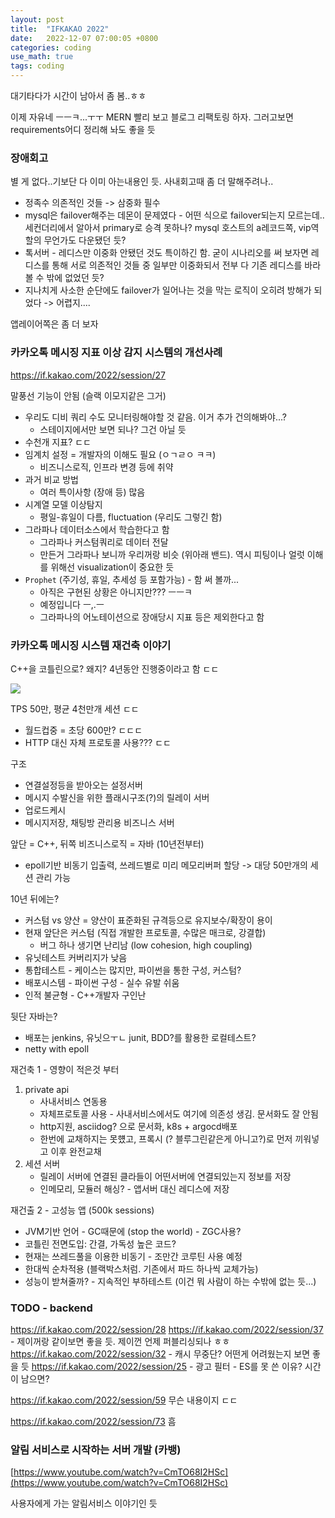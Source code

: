 ```yaml
---
layout: post
title:  "IFKAKAO 2022"
date:   2022-12-07 07:00:05 +0800
categories: coding
use_math: true
tags: coding 
---
```


대기타다가 시간이 남아서 좀 봄..ㅎㅎ

이제 자유네 ㅡㅡㅋ...ㅜㅜ MERN 빨리 보고 블로그 리팩토링 하자. 그러고보면 requirements어디 정리해 놔도 좋을 듯

### 장애회고
별 게 없다..기보단 다 이미 아는내용인 듯. 사내회고때 좀 더 말해주려나..
- 정족수 의존적인 것들 -> 삼중화 필수
- mysql은 failover해주는 데몬이 문제였다 - 어떤 식으로 failover되는지 모르는데..세컨더리에서 알아서 primary로 승격 못하나? mysql 호스트의 a레코드쪽, vip역할의 무언가도 다운됐던 듯?
- 톡서버 - 레디스만 이중화 안됐던 것도 특이하긴 함. 굳이 시나리오를 써 보자면 레디스를 통해 서로 의존적인 것들 중 일부만 이중화되서 전부 다 기존 레디스를 바라볼 수 밖에 없었던 듯?
- 지나치게 사소한 순단에도 failover가 일어나는 것을 막는 로직이 오히려 방해가 되었다 -> 어렵지....

앱레이어쪽은 좀 더 보자

### 카카오톡 메시징 지표 이상 감지 시스템의 개선사례
<a href="https://if.kakao.com/2022/session/27" target="_blank">https://if.kakao.com/2022/session/27</a>

말풍선 기능이 안됨 (슬랙 이모지같은 그거)
- 우리도 디비 쿼리 수도 모니터링해야할 것 같음. 이거 추가 건의해봐야...?
    - 스테이지에서만 보면 되나? 그건 아닐 듯
- 수천개 지표? ㄷㄷ
- 임계치 설정 = 개발자의 이해도 필요 (ㅇㄱㄹㅇ ㅋㅋ)
    - 비즈니스로직, 인프라 변경 등에 취약
- 과거 비교 방법
    - 여러 특이사항 (장애 등) 많음
- 시계열 모델 이상탐지
    - 평일-휴일이 다름, fluctuation (우리도 그렇긴 함)
- 그라파나 데이터소스에서 학습한다고 함
    - 그라파나 커스텀쿼리로 데이터 전달
    - 만든거 그라파나 보니까 우리꺼랑 비슷 (위아래 밴드). 역시 피팅이나 얼럿 이해를 위해선 visualization이 중요한 듯
- `Prophet` (주기성, 휴일, 추세성 등 포함가능) - 함 써 볼까...
    - 아직은 구현된 상황은 아니지만??? ㅡㅡㅋ
    - 예정입니다 ㅡ,.ㅡ
    - 그라파나의 어노테이션으로 장애당시 지표 등은 제외한다고 함

### 카카오톡 메시징 시스템 재건축 이야기
C++을 코틀린으로? 왜지?
4년동안 진행중이라고 함 ㄷㄷ

<img src="{{site.url}}/images/coding/talkserver.jpg">  

TPS 50만, 평균 4천만개 세션 ㄷㄷ
- 월드컵중 = 초당 600만? ㄷㄷㄷ
- HTTP 대신 자체 프로토콜 사용??? ㄷㄷ

구조
- 연결설정등을 받아오는 설정서버
- 메시지 수발신을 위한 플래시구조(?)의 릴레이 서버
- 업로드케시
- 메시지저장, 채팅방 관리용 비즈니스 서버

앞단 = C++, 뒤쪽 비즈니스로직 = 자바 (10년전부터)
- epoll기반 비동기 입출력, 쓰레드별로 미리 메모리버퍼 할당 -> 대당 50만개의 세션 관리 가능

10년 뒤에는?
- 커스텀 vs 양산 = 양산이 표준화된 규격등으로 유지보수/확장이 용이
- 현재 앞단은 커스텀 (직접 개발한 프로토콜, 수많은 매크로, 강결합)
    - 버그 하나 생기면 난리남 (low cohesion, high coupling)
- 유닛테스트 커버리지가 낮음
- 통합테스트 - 케이스는 많지만, 파이썬을 통한 구성, 커스텀?
- 배포시스템 - 파이썬 구성 - 실수 유발 쉬움
- 인적 불균형 - C++개발자 구인난

뒷단 자바는?
- 배포는 jenkins, 유닛으ㅜㄴ junit, BDD?를 활용한 로컬테스트?
- netty with epoll

재건축 1 - 영향이 적은것 부터
1. private api
    - 사내서비스 연동용
    - 자체프로토콜 사용 - 사내서비스에서도 여기에 의존성 생김. 문서화도 잘 안됨
    - http지원, asciidog? 으로 문서화, k8s + argocd배포 
    - 한번에 교채하지는 못헀고, 프록시 (? 블루그린같은게 아니고?)로 먼저 끼워넣고 이후 완전교채
2. 세션 서버
    - 릴레이 서버에 연결된 클라들이 어떤서버에 연결되있는지 정보를 저장
    - 인메모리, 모듈러 해싱? - 앱서버 대신 레디스에 저장

재건출 2 - 고성능 앱 (500k sessions)
- JVM기반 언어 - GC때문에 (stop the world) - ZGC사용?
- 코틀린 전면도입: 간결, 가독성 높은 코드?
- 현재는 쓰레드풀을 이용한 비동기 - 조만간 코루틴 사용 예정
- 한대씩 순차적용 (블랙박스처럼. 기존에서 파드 하나씩 교체가능)
- 성능이 받쳐줄까? - 지속적인 부하테스트 (이건 뭐 사람이 하는 수밖에 없는 듯...)

### TODO - backend
https://if.kakao.com/2022/session/28
https://if.kakao.com/2022/session/37 - 제이꺼랑 같이보면 좋을 듯. 제이껀 언제 퍼블리싱되나 ㅎㅎ
https://if.kakao.com/2022/session/32 - 캐시 무중단? 어떤게 어려웠는지 보면 좋을 듯
https://if.kakao.com/2022/session/25 - 광고 필터 - ES를 못 쓴 이유? 시간이 남으면?



https://if.kakao.com/2022/session/59 무슨 내용이지 ㄷㄷ


https://if.kakao.com/2022/session/73 흠

### 알림 서비스로 시작하는 서버 개발 (카뱅)
[https://www.youtube.com/watch?v=CmTO68I2HSc](https://www.youtube.com/watch?v=CmTO68I2HSc)

사용자에게 가는 알림서비스 이야기인 듯
